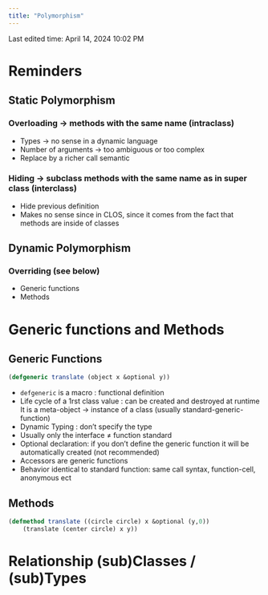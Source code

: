 ```yaml
---
title: "Polymorphism"
---
```

Last edited time: April 14, 2024 10:02 PM

# Reminders

## Static Polymorphism

### Overloading → methods with the same name (intraclass)

- Types → no sense in a dynamic language
- Number of arguments → too ambiguous or too complex
- Replace by a richer call semantic

### Hiding → subclass methods with the same name as in super class (interclass)

- Hide previous definition
- Makes no sense since in CLOS, since it comes from the fact that methods are inside of classes

## Dynamic Polymorphism

### Overriding (see below)

- Generic functions
- Methods

# Generic functions and Methods

## Generic Functions

```lisp
(defgeneric translate (object x &optional y))
```

- `defgeneric` is a macro : functional definition
- Life cycle of a 1rst class value : can be created and destroyed at runtime
It is a meta-object → instance of a class (usually standard-generic-function)
- Dynamic Typing : don’t specify the type
- Usually only the interface $\neq$ function standard
- Optional declaration: if you don’t define the generic function it will be automatically created (not recommended)
- Accessors are generic functions
- Behavior identical to standard function: same call syntax, function-cell, anonymous ect

## Methods

```lisp
(defmethod translate ((circle circle) x &optional (y,0))
	(translate (center circle) x y))
```

# Relationship (sub)Classes / (sub)Types

